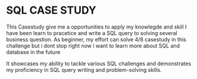 # SQL CASE STUDY
This Casestudy give me a opportunities to apply my knowlegde and skill I have been learn to pracetice and write a SQL query to solving several business question. As beginner, my effort can solve 4/8 casestudy in this challenge but i dont stop right now i want to learn more about SQL and database in the future 

It showcases my ability to tackle various SQL challenges and demonstrates my proficiency in SQL query writing and problem-solving skills.
